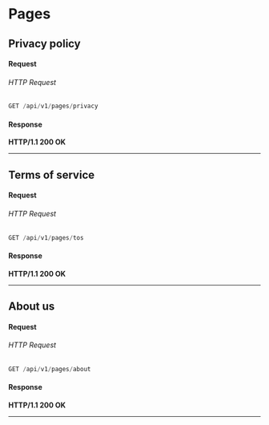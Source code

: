 # Pages

## Privacy policy

#### Request

###### HTTP Request

```javascript
GET /api/v1/pages/privacy
```

#### Response

**HTTP/1.1 200 OK**

---

## Terms of service

#### Request

###### HTTP Request

```javascript
GET /api/v1/pages/tos
```

#### Response

**HTTP/1.1 200 OK**

---

## About us

#### Request

###### HTTP Request

```javascript
GET /api/v1/pages/about
```

#### Response

**HTTP/1.1 200 OK**

---
